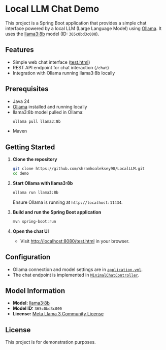 # Local LLM Chat Demo

This project is a Spring Boot application that provides a simple chat interface powered by a local LLM (Large Language Model) using [Ollama](https://ollama.com/). It uses the [llama3:8b](https://ollama.com/library/llama3:8b) model (ID: `365c0bd3c000`).

## Features

- Simple web chat interface ([test.html](src/main/resources/static/index.htm))
- REST API endpoint for chat interaction (`/chat`)
- Integration with Ollama running llama3:8b locally

## Prerequisites

- Java 24
- [Ollama](https://ollama.com/) installed and running locally
- llama3:8b model pulled in Ollama:
  ```sh
  ollama pull llama3:8b
  ```
- Maven

## Getting Started

1. **Clone the repository**
   ```sh
   git clone https://github.com/shramkoaleksey90/LocalLLM.git
   cd demo
   ```

2. **Start Ollama with llama3:8b**
   ```sh
   ollama run llama3:8b
   ```
   Ensure Ollama is running at `http://localhost:11434`.

3. **Build and run the Spring Boot application**
   ```sh
   mvn spring-boot:run
   ```

4. **Open the chat UI**
    - Visit [http://localhost:8080/test.html](http://localhost:8080/test.html) in your browser.

## Configuration

- Ollama connection and model settings are in [`application.yml`](src/main/resources/application.yml).
- The chat endpoint is implemented in [`MinimalChatController`](src/main/java/com/example/local_llm/controller/MinimalChatController.java).

## Model Information

- **Model:** [llama3:8b](https://ollama.com/library/llama3:8b)
- **Model ID:** `365c0bd3c000`
- **License:** [Meta Llama 3 Community License](https://www.llama.com/llama3/license/)

## License

This project is for demonstration purposes.